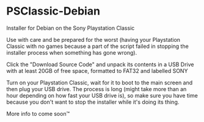 # PSClassic-Debian
Installer for Debian on the Sony Playstation Classic

Use with care and be prepared for the worst (having your Playstation Classic with no games because a part of the script failed in stopping the installer process when something has gone wrong).

Click the "Download Source Code" and unpack its contents in a USB Drive with at least 20GB of free space, formatted to FAT32 and labelled SONY

Turn on your Playstation Classic, wait for it to boot to the main screen and then plug your USB drive.
The process is long (might take more than an hour depending on how fast your USB drive is), so make sure you have time because you don't want to stop the installer while it's doing its thing.

More info to come soon™
